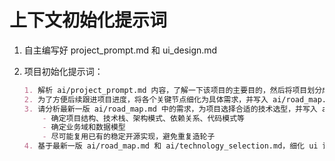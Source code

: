 # 上下文初始化提示词

1. 自主编写好 project_prompt.md 和 ui_design.md

2. 项目初始化提示词：

    ```md
    1. 解析 ai/project_prompt.md 内容，了解一下该项目的主要目的，然后将项目划分成几个关键的节点，并给出划分理由
    2. 为了方便后续跟进项目进度，将各个关键节点细化为具体需求，并写入 ai/road_map.md，样式不用太复杂
    3. 请分析最新一版 ai/road_map.md 中的需求，为项目选择合适的技术选型，并写入 ai/technology_selection.md
        - 确定项目结构、技术栈、架构模式、依赖关系、代码模式等
        - 确定业务域和数据模型
        - 尽可能复用已有的稳定开源实现，避免重复造轮子
    4. 基于最新一版 ai/road_map.md 和 ai/technology_selection.md，细化 ui 设计文档 ai/ui_design.md
    ```
